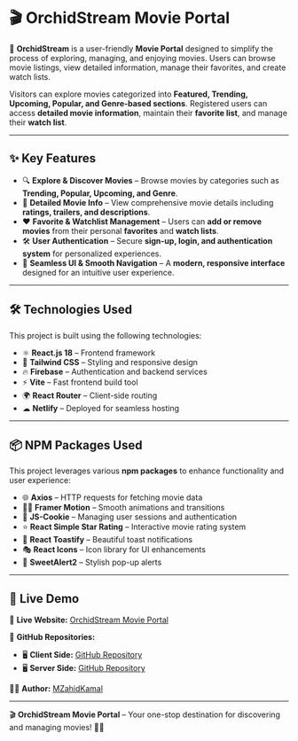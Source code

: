 # 🎬 OrchidStream Movie Portal  

🌟 **OrchidStream** is a user-friendly **Movie Portal** designed to simplify the process of exploring, managing, and enjoying movies. Users can browse movie listings, view detailed information, manage their favorites, and create watch lists.  

Visitors can explore movies categorized into **Featured, Trending, Upcoming, Popular, and Genre-based sections**. Registered users can access **detailed movie information**, maintain their **favorite list**, and manage their **watch list**.  

---

## ✨ Key Features  

- 🔍 **Explore & Discover Movies** – Browse movies by categories such as **Trending, Popular, Upcoming, and Genre**.  
- 🎥 **Detailed Movie Info** – View comprehensive movie details including **ratings, trailers, and descriptions**.  
- ❤️ **Favorite & Watchlist Management** – Users can **add or remove movies** from their personal **favorites** and **watch lists**.  
- 🛠️ **User Authentication** – Secure **sign-up, login, and authentication system** for personalized experiences.  
- 🚀 **Seamless UI & Smooth Navigation** – A **modern, responsive interface** designed for an intuitive user experience.  

---

## 🛠️ Technologies Used  

This project is built using the following technologies:  

- ⚛ **React.js 18** – Frontend framework  
- 💨 **Tailwind CSS** – Styling and responsive design  
- 🔥 **Firebase** – Authentication and backend services  
- ⚡ **Vite** – Fast frontend build tool  
- 🌍 **React Router** – Client-side routing  
- ☁ **Netlify** – Deployed for seamless hosting  

---

## 📦 NPM Packages Used  

This project leverages various **npm packages** to enhance functionality and user experience:  

- 🌐 **Axios** – HTTP requests for fetching movie data  
- 🏃‍♂ **Framer Motion** – Smooth animations and transitions  
- 🍪 **JS-Cookie** – Managing user sessions and authentication  
- ⭐ **React Simple Star Rating** – Interactive movie rating system  
- 🚀 **React Toastify** – Beautiful toast notifications  
- 🎭 **React Icons** – Icon library for UI enhancements  
- 🍿 **SweetAlert2** – Stylish pop-up alerts  

---

## 🚀 Live Demo  

🔗 **Live Website:** [OrchidStream Movie Portal](https://orchid-stream-movie-portal.netlify.app)  

📂 **GitHub Repositories:**  
- 🖥 **Client Side:** [GitHub Repository](https://github.com/MZahidKamal/Orchid-Stream-Movie-Portal---Client-Side)  
- 🖥 **Server Side:** [GitHub Repository](https://github.com/MZahidKamal/Orchid-Stream-Movie-Portal---Server-Side)  

👨‍💻 **Author:** [MZahidKamal](https://github.com/MZahidKamal)  

---

🎬 **OrchidStream Movie Portal** – Your one-stop destination for discovering and managing movies! 🍿🚀
